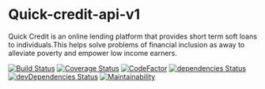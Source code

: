 # Quick-credit-api-v1
Quick Credit is an online lending platform that provides short term soft loans to individuals.This helps solve problems of financial inclusion as away to alleviate poverty and empower low income earners. 

[![Build Status](https://travis-ci.org/swaibat/Quick-credit-api-v1.svg?branch=develop)](https://travis-ci.org/swaibat/Quick-credit-api-v1)
[![Coverage Status](https://coveralls.io/repos/github/swaibat/Quick-credit-api-v1/badge.svg?branch=develop)](https://coveralls.io/github/swaibat/Quick-credit-api-v1?branch=develop)
[![CodeFactor](https://www.codefactor.io/repository/github/swaibat/quick-credit-api-v1/badge)](https://www.codefactor.io/repository/github/swaibat/quick-credit-api-v1)
[![dependencies Status](https://david-dm.org/swaibat/Quick-credit-api-v1/status.svg)](https://david-dm.org/swaibat/Quick-credit-api-v1)
[![devDependencies Status](https://david-dm.org/swaibat/Quick-credit-api-v1/dev-status.svg)](https://david-dm.org/swaibat/Quick-credit-api-v1?type=dev)
[![Maintainability](https://api.codeclimate.com/v1/badges/91e8927e9c5d8ba586bf/maintainability)](https://codeclimate.com/github/swaibat/Quick-credit-api-v1/maintainability)
